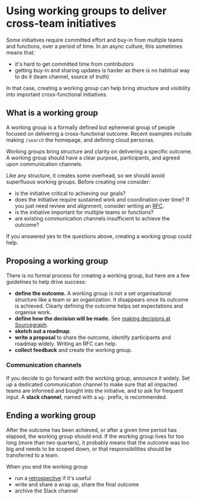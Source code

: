 # Using working groups to deliver cross-team initiatives

Some initiatives require committed effort and buy-in from multiple teams and functions, over a period of time. In an async culture, this sometimes means that:

- it's hard to get committed time from contributors
- getting buy-in and sharing updates is harder as there is no habitual way to do it (team channel, source of truth)

In that case, creating a working group can help bring structure and visibility into important cross-functional initiatives.

## What is a working group

A working group is a formally defined but ephemeral group of people focused on delivering a cross-functional outcome. Recent examples include making `/search` the homepage, and defining cloud personas.

Working groups bring structure and clarity on delivering a specific outcome. A working group should have a clear purpose, participants, and agreed upon communication channels.

Like any structure, it creates some overhead, so we should avoid superfluous working groups. Before creating one consider:

- is the initiative critical to achieving our goals?
- does the initiative require sustained work and coordination over time? If you just need review and alignment, consider writing an [RFC](rfcs.md).
- is the initiative important for multiple teams or functions?
- are existing communication channels insufficient to achieve the outcome?

If you answered yes to the questions above, creating a working group could help.

## Proposing a working group

There is no formal process for creating a working group, but here are a few guidelines to help drive success:

- **define the outcome.** A working group is not a set organisational structure like a team or an organization. It disappears once its outcome is achieved. Clearly defining the outcome helps set expectations and organise work.
- **define how the decision will be made.** See [making decisions at Sourcegraph](decisions.md).
- **sketch out a roadmap**.
- **write a proposal** to share the outcome, identify participants and roadmap widely. Writing an RFC can help.
- **collect feedback** and create the working group.

### Communication channels

If you decide to go forward with the working group, announce it widely. Set up a dedicated communication channel to make sure that all impacted teams are informed and bought into the initiative, and to ask for frequent input. A **slack channel**, named with a `wg-` prefix, is recommended.

## Ending a working group

After the outcome has been achieved, or after a given time period has elapsed, the working group should end. If the working group lives for too long (more than two quarters), it probably means that the outcome was too big and needs to be scoped down, or that responsibilities should be transferred to a team.

When you end the working group

- run a [retrospective](../retrospectives.md) if it's useful
- write and share a wrap up, share the final outcome
- archive the Slack channel
